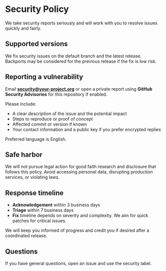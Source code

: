 # Security Policy

We take security reports seriously and will work with you to resolve issues quickly and fairly.

## Supported versions
We fix security issues on the default branch and the latest release. Backports may be considered for the previous release if the fix is low risk.

## Reporting a vulnerability
Email **security@your-project.org** or open a private report using **GitHub Security Advisories** for this repository if enabled.

Please include:
- A clear description of the issue and the potential impact
- Steps to reproduce or proof of concept
- Affected commit or version if known
- Your contact information and a public key if you prefer encrypted replies

Preferred language is English.

## Safe harbor
We will not pursue legal action for good faith research and disclosure that follows this policy. Avoid accessing personal data, disrupting production services, or violating laws.

## Response timeline
- **Acknowledgement** within 3 business days
- **Triage** within 7 business days
- **Fix** timeline depends on severity and complexity. We aim for quick patches for critical issues.

We will keep you informed of progress and credit you if desired after a coordinated release.

## Questions
If you have general questions, open an issue and use the security label.
